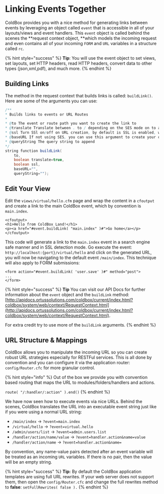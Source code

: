 # Linking Events Together

ColdBox provides you with a nice method for generating links between events by leveraging an object called `event` that is accessible in all of your layouts/views and event handlers. This `event` object is called behind the scenes the **request context object, **which models the incoming request and even contains all of your incoming `FORM` and `URL` variables in a structure called `rc`.

{% hint style="success" %}
**Tip**: You will use the event object to set views, set layouts, set HTTP headers, read HTTP headers, convert data to other types \(json,xml,pdf\), and much more.
{% endhint %}

## Building Links

The method in the request context that builds links is called: `buildLink()`. Here are some of the arguments you can use:

```java
/**
* Builds links to events or URL Routes
*
* @to The event or route path you want to create the link to
* @translate Translate between . to / depending on the SES mode on to and queryString arguments. Defaults to true.
* @ssl Turn SSl on/off on URL creation, by default is SSL is enabled, we will use it.
* @baseURL If not using SES, you can use this argument to create your own base url apart from the default of index.cfm. Example: https://mysample.com/index.cfm
* @queryString The query string to append
*/
string function buildLink(
    to,
    boolean translate=true,
    boolean ssl,
    baseURL="",
    queryString="");
```

## Edit Your View

Edit the `views/virtual/hello.cfm` page and wrap the content in a `cfoutput` and create a link to the main ColdBox event, which by convention is `main.index`.

```text
<cfoutput>
<h1>Hello from ColdBox Land!</h1>
<p><a href="#event.buildLink( "main.index" )#">Go home</a></p>
</cfoutput>
```

This code will generate a link to the `main.index` event in a search engine safe manner and in SSL detection mode. Go execute the event: `http://localhost:{port}/virtual/hello` and click on the generated URL, you will now be navigating to the default event `/main/index`. This technique will also apply to FORM submissions:

```markup
<form action="#event.buildLink( 'user.save' )#" method="post">
...
</form>
```

{% hint style="success" %}
**Tip** You can visit our API Docs for further information about the `event` object and the `buildLink` method: [http://apidocs.ortussolutions.com/coldbox/current/index.html?coldbox/system/web/context/RequestContext.html](http://apidocs.ortussolutions.com/coldbox/current/index.html?coldbox/system/web/context/RequestContext.html).

For extra credit try to use more of the `buildLink` arguments.
{% endhint %}

## URL Structure & Mappings

ColdBox allows you to manipulate the incoming URL so you can create robust URL strategies especially for RESTFul services. This is all done by convention and you can configure it via the application router: `config/Router.cfc` for more granular control.

{% hint style="info" %}
Out of the box we provide you with convention based routing that maps the URL to modules/folders/handlers and actions.

`route( "/:handler/:action" ).end()`
{% endhint %}

We have now seen how to execute events via nice URLs. Behind the scenes, ColdBox translates the URL into an executable event string just like if you were using a normal URL string:

* `/main/index` -&gt; `?event=main.index`
* `/virtual/hello` -&gt; `?event=virtual.hello`
* `/admin/users/list` -&gt; `?event=admin.users.list`
* `/handler/action/name/value` -&gt; `?event=handler.action&name=value`
* `/handler/action/name` -&gt; `?event=handler.action&name=`

By convention, any name-value pairs detected after an event variable will be treated as an incoming `URL` variables. If there is no pair, then the value will be an empty string.

{% hint style="success" %}
**Tip:** By default the ColdBox application templates are using full URL rewrites. If your web server does not support them, then open the `config/Router.cfc` and change the full rewrites method to **false**: `setFullRewrites( false ).`
{% endhint %}

